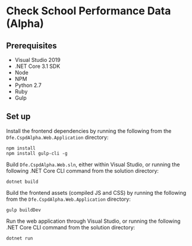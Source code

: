 ﻿# Check School Performance Data (Alpha)
 
## Prerequisites
- Visual Studio 2019
- .NET Core 3.1 SDK
- Node
- NPM
- Python 2.7
- Ruby
- Gulp

## Set up
Install the frontend dependencies by running the following from the `Dfe.CspdAlpha.Web.Application` directory:
```
npm install
npm install gulp-cli -g
```
Build `Dfe.CspdAlpha.Web.sln`, either within Visual Studio, or running the following .NET Core CLI command from the solution directory:
```
dotnet build
```
Build the frontend assets (compiled JS and CSS) by running the following from the `Dfe.CspdAlpha.Web.Application` directory:
```
gulp buildDev
```
Run the web application through Visual Studio, or running the following .NET Core CLI command from the solution directory:
```
dotnet run
```
